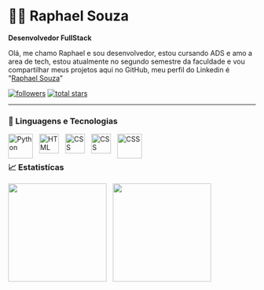 # 👨‍💻 Raphael Souza

**Desenvolvedor FullStack**

Olá, me chamo Raphael e sou desenvolvedor, estou cursando ADS e amo a area de tech, estou atualmente no segundo semestre da faculdade e vou compartilhar meus projetos aqui no GitHub, meu perfil do Linkedin é "[Raphael Souza](https://www.linkedin.com/in/raphael-souza-23ba8b242)"

  <p align="left">
      <a href="https://github.com/GhostSouza145?tab=followers">
         <img alt="followers" title="Follow me on Github" src="https://custom-icon-badges.demolab.com/github/followers/GhostSouza145?color=236ad3&labelColor=1155ba&style=for-the-badge&logo=github-add&label=seguidores&logoColor=white"/></a>
      <a href="https://github.com/GhostSouza145?tab=repositories">
         <img alt="total stars" title="Total stars on GitHub" src="https://custom-icon-badges.demolab.com/github/stars/GhostSouza145?color=55960c&style=for-the-badge&labelColor=488207&logo=star"/></a>
   </p>

---

### 🤖 Linguagens e Tecnologias

<img 
align="left"
    all="Python"
    title="Python"
    width="50px"
    style="padding-right: 10px;"
    src="https://cdn.jsdelivr.net/gh/devicons/devicon@latest/icons/python/python-original-wordmark.svg" 
/>


<img 
align="left"
    all="HTML"
    title="HTML"
    width="40px"
    style="padding-right: 10px;"
    src="https://cdn.jsdelivr.net/gh/devicons/devicon@latest/icons/html5/html5-original.svg" 
/>


<img 
align="left"
    all="CSS"
    title="CSS"
    width="40px"
    style="padding-right: 10px;"
src="https://cdn.jsdelivr.net/gh/devicons/devicon@latest/icons/css3/css3-original.svg" 
/>


<img
align="left"
    all="CSS"
    title="CSS"
    width="40px"
    style="padding-right: 10px;" 
src="https://cdn.jsdelivr.net/gh/devicons/devicon@latest/icons/javascript/javascript-original.svg" 
/>


<img
align="left"
    all="CSS"
    title="CSS"
    width="50px"
    style="padding-right: 10px;" 
src="https://cdn.jsdelivr.net/gh/devicons/devicon@latest/icons/java/java-plain-wordmark.svg" 
/>

<br/>
<br/>

### 📈 Estatistícas

<img
align="left"
    all="GitHub Stats"
    height="200px"
    style="padding-right: 10px;" 
src="https://github-readme-stats.vercel.app/api?username=GhostSouza145_icons=true&theme=tokyonight&include_all_commits-true&locale=pt-br" 
/>

<img
align="left"
    all="GitHub Stats"
    height="200px"
    style="padding-right: 10px;" 
src="https://github-readme-stats.vercel.app/api/pin/?username=GhostSouza145&theme=tokyonight&layout=compact&custom_title=tecnologias&langs_count=5" 
/>
